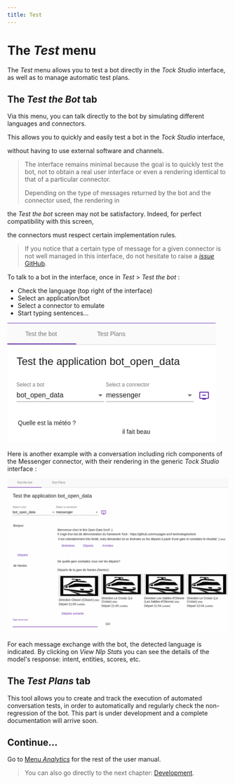 ```yaml
---
title: Test
---
```


# The _Test_ menu

The _Test_ menu allows you to test a bot directly in the _Tock Studio_ interface, as well as to manage automatic test plans.

## The _Test the Bot_ tab

Via this menu, you can talk directly to the bot by simulating different languages ​​and connectors.

This allows you to quickly and easily test a bot in the _Tock Studio_ interface,

without having to use external software and channels.

> The interface remains minimal because the goal is to quickly test the bot, not to obtain
a real user interface or even a rendering identical to that of a particular connector.
>
> Depending on the type of messages returned by the bot and the connector used, the rendering in

the _Test the bot_ screen may not be satisfactory. Indeed, for perfect compatibility with this screen,

the connectors must respect certain implementation rules.
>
> If you notice that a certain type of message for a given connector is not well managed in this
>interface, do not hesitate to raise a [_issue_ GitHub](https://github.com/theopenconversationkit/tock/issues).

To talk to a bot in the interface, once in _Test_ > _Test the bot_ :

* Check the language (top right of the interface)
* Select an application/bot
* Select a connector to emulate
* Start typing sentences...

![Test_dedicated_response](../../img/build-2.png "Testing the dedicated response")

Here is another example with a conversation including rich components of the Messenger connector, with their rendering
in the generic _Tock Studio_ interface :

![Test the bot](../../img/test.png "Test the bot")

For each message exchange with the bot, the detected language is indicated. By clicking on
_View Nlp Stats_ you can see the details of the model's response: intent, entities, scores, etc.

## The _Test Plans_ tab

This tool allows you to create and track the execution of automated conversation tests, in order to automatically and regularly check the non-regression of the bot. This part is under development and a complete documentation will arrive soon.

## Continue...

Go to [Menu _Analytics_](../analytics) for the rest of the user manual.

> You can also go directly to the next chapter: [Development](../../../dev/modes).